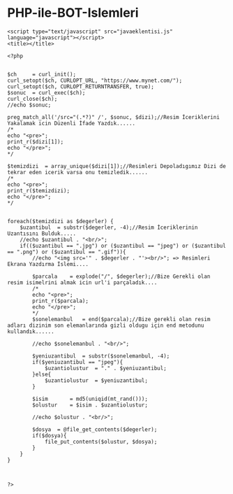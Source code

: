 # PHP-ile-BOT-Islemleri
<!DOCTYPE html>
<html lang="tr-TR">
<head>
	<meta http-equiv="Content-Type" content="text/html ; charset=utf-8">
	<meta http-equiv="Content-Language" content="tr">
	<meta charset="utf-8">

	<script type="text/javascript" src="javaeklentisi.js" language="javascript"></script>
	<title></title> 
</head>

<body>

	<?php


	$ch 	= curl_init();
	curl_setopt($ch, CURLOPT_URL, "https://www.mynet.com/");
	curl_setopt($ch, CURLOPT_RETURNTRANSFER, true);
	$sonuc	= curl_exec($ch);
	curl_close($ch);
	//echo $sonuc;

	preg_match_all('/src="(.*?)" /', $sonuc, $dizi);//Resim İceriklerini Yakalamak icin Düzenli İfade Yazdık......
	/*
	echo "<pre>";
	print_r($dizi[1]);
	echo "</pre>";
	*/

	$temizdizi	= array_unique($dizi[1]);//Resimleri Depoladıgımız Dizi de tekrar eden icerik varsa onu temizledik......
	/*
	echo "<pre>";
	print_r($temizdizi);
	echo "</pre>";
	*/
	
	
	foreach($temizdizi as $degerler) {
		$uzantibul	= substr($degerler, -4);//Resim İceriklerinin Uzantısını Bulduk.....
		//echo $uzantibul . "<br/>";
		if(($uzantibul == ".jpg") or ($uzantibul == "jpeg") or ($uzantibul == ".png") or ($uzantibul == ".gif")){
			//echo "<img src='" . $degerler . "'><br/>"; => Resimleri Ekrana Yazdırma İslemi....

			$parcala	= explode("/", $degerler);//Bize Gerekli olan resim isimelrini almak icin url'i parçaladık....
			/*
			echo "<pre>";
			print_r($parcala);
			echo "</pre>";
			*/
			$sonelemanbul	= end($parcala);//Bize gerekli olan resim adları dizinim son elemanlarında gizli oldugu için end metodunu kullandık......

			//echo $sonelemanbul . "<br/>";

			$yeniuzantibul	= substr($sonelemanbul, -4);
			if($yeniuzantibul == "jpeg"){
				$uzantiolustur	= "." . $yeniuzantibul;
			}else{
				$uzantiolustur 	= $yeniuzantibul;
			}

			$isim 		= md5(uniqid(mt_rand()));
			$olustur	= $isim . $uzantiolustur;

			//echo $olustur . "<br/>";

			$dosya	= @file_get_contents($degerler);
			if($dosya){
				file_put_contents($olustur, $dosya);
			}
		}
	}



	?>

</body>
</html>
